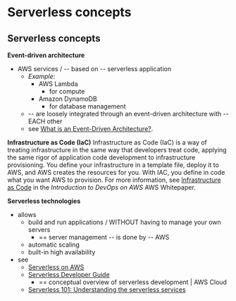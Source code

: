 # Serverless concepts<a name="what-is-concepts"></a>

## Serverless concepts<a name="what-is-concepts-terms"></a>

**Event\-driven architecture**  <a name="what-is-concepts-terms-eda"></a>
* AWS services / -- based on -- serverless application
  * _Example:_
    * AWS Lambda
      * for compute
    * Amazon DynamoDB
      * for database management
  * -- are loosely integrated through an event-driven architecture with -- EACH other
  * see [What is an Event\-Driven Architecture?](https://aws.amazon.com/event-driven-architecture/)\. 

**Infrastructure as Code \(IaC\)**  <a name="what-is-concepts-terms-iac"></a>
Infrastructure as Code \(IaC\) is a way of treating infrastructure in the same way that developers treat code, applying the same rigor of application code development to infrastructure provisioning\. You define your infrastructure in a template file, deploy it to AWS, and AWS creates the resources for you\. With IAC, you define in code what you want AWS to provision\. For more information, see [Infrastructure as Code](https://docs.aws.amazon.com/whitepapers/latest/introduction-devops-aws/infrastructure-as-code.html) in the *Introduction to DevOps on AWS* AWS Whitepaper\.

**Serverless technologies**  <a name="what-is-concepts-terms-serverless"></a>
* allows
  * build and run applications / WITHOUT having to manage your own servers
    * == server management -- is done by -- AWS
  * automatic scaling
  * built\-in high availability
* see  
  + [Serverless on AWS](https://aws.amazon.com/serverless/)
  + [Serverless Developer Guide](https://docs.aws.amazon.com/serverless/latest/devguide/serverless-preface.html)
    + == conceptual overview of serverless development | AWS Cloud
  + [Serverless 101: Understanding the serverless services](https://serverlessland.com/learn/serverless-101)
